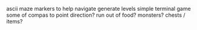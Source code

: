 ascii maze
markers to help navigate
generate levels
simple terminal game
some of compas to point direction?
run out of food?
monsters?
chests / items?
